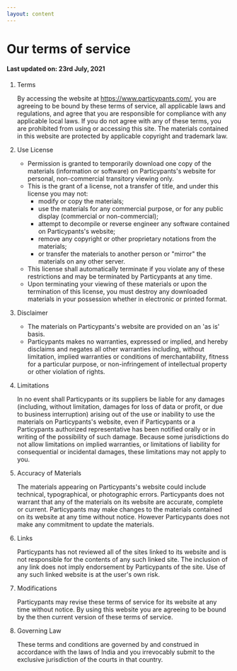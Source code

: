 ```yaml
---
layout: content
---
```

# Our terms of service
#### Last updated on: 23rd July, 2021

1. Terms
	
	By accessing the website at https://www.particypants.com/, you are agreeing to be bound by these terms of service, all applicable laws and regulations, and agree that you are responsible for compliance with any applicable local laws. If you do not agree with any of these terms, you are prohibited from using or accessing this site. The materials contained in this website are protected by applicable copyright and trademark law.

2. Use License
	- Permission is granted to temporarily download one copy of the materials (information or software) on Particypants's website for personal, non-commercial transitory viewing only. 
	- This is the grant of a license, not a transfer of title, and under this license you may not: 
		- modify or copy the materials; 
		- use the materials for any commercial purpose, or for any public display (commercial or non-commercial); 
		- attempt to decompile or reverse engineer any software contained on Particypants's website; 
		- remove any copyright or other proprietary notations from the materials; 
		- or transfer the materials to another person or "mirror" the materials on any other server. 
	- This license shall automatically terminate if you violate any of these restrictions and may be terminated by Particypants at any time.
	- Upon terminating your viewing of these materials or upon the termination of this license, you must destroy any downloaded materials in your possession whether in electronic or printed format.

3. Disclaimer

	- The materials on Particypants's website are provided on an 'as is' basis. 
	- Particypants makes no warranties, expressed or implied, and hereby disclaims and negates all other warranties including, without limitation, implied warranties or conditions of merchantability, fitness for a particular purpose, or non-infringement of intellectual property or other violation of rights.

4. Limitations

	In no event shall Particypants or its suppliers be liable for any damages (including, without limitation, damages for loss of data or profit, or due to business interruption) arising out of the use or inability to use the materials on Particypants's website, even if Particypants or a Particypants authorized representative has been notified orally or in writing of the possibility of such damage. Because some jurisdictions do not allow limitations on implied warranties, or limitations of liability for consequential or incidental damages, these limitations may not apply to you.

5. Accuracy of Materials
	
	The materials appearing on Particypants's website could include technical, typographical, or photographic errors. Particypants does not warrant that any of the materials on its website are accurate, complete or current. Particypants may make changes to the materials contained on its website at any time without notice. However Particypants does not make any commitment to update the materials.

6. Links

	Particypants has not reviewed all of the sites linked to its website and is not responsible for the contents of any such linked site. The inclusion of any link does not imply endorsement by Particypants of the site. Use of any such linked website is at the user's own risk.

7. Modifications

	Particypants may revise these terms of service for its website at any time without notice. By using this website you are agreeing to be bound by the then current version of these terms of service.

8. Governing Law

	These terms and conditions are governed by and construed in accordance with the laws of India and you irrevocably submit to the exclusive jurisdiction of the courts in that country.


